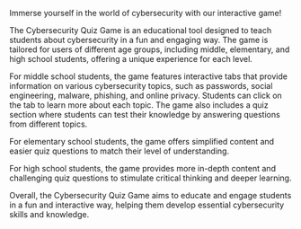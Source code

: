 Immerse yourself in the world of cybersecurity with our interactive game! 

The Cybersecurity Quiz Game is an educational tool designed to teach students about cybersecurity in a fun and engaging way. The game is tailored for users of different age groups, including middle, elementary, and high school students, offering a unique experience for each level.

For middle school students, the game features interactive tabs that provide information on various cybersecurity topics, such as passwords, social engineering, malware, phishing, and online privacy. Students can click on the tab to learn more about each topic. The game also includes a quiz section where students can test their knowledge by answering questions from different topics.

For elementary school students, the game offers simplified content and easier quiz questions to match their level of understanding.

For high school students, the game provides more in-depth content and challenging quiz questions to stimulate critical thinking and deeper learning.

Overall, the Cybersecurity Quiz Game aims to educate and engage students in a fun and interactive way, helping them develop essential cybersecurity skills and knowledge.
